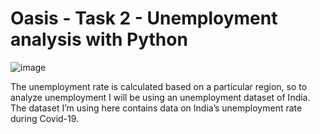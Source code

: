 # Oasis - Task 2 - Unemployment analysis with Python
![image](https://github.com/Arvindahb/oibsip_task2/assets/133552080/f979f252-d9eb-4a3b-b266-b6ae60f30458)

The unemployment rate is calculated based on a particular region, so to analyze unemployment I will be using an unemployment dataset of India. The dataset I’m using here contains data on India’s unemployment rate during Covid-19.
